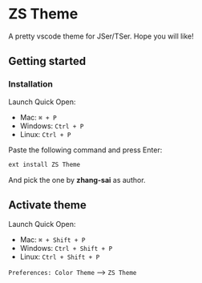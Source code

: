 # ZS Theme

A pretty vscode theme for JSer/TSer. Hope you will like!

## Getting started

### Installation

Launch Quick Open:

- Mac: `⌘ + P`
- Windows: `Ctrl + P`
- Linux: `Ctrl + P`

Paste the following command and press Enter:

```bash
ext install ZS Theme
```

And pick the one by **zhang-sai** as author.

## Activate theme

Launch Quick Open:

- Mac: `⌘ + Shift + P`
- Windows: `Ctrl + Shift + P`
- Linux: `Ctrl + Shift + P`

`Preferences: Color Theme` --> `ZS Theme`
